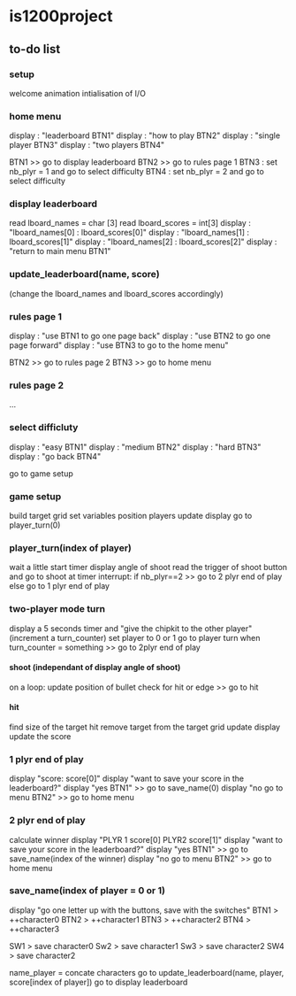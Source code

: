 # is1200project

## to-do list

### setup
welcome animation
intialisation of I/O

### home menu
display : "leaderboard BTN1"
display : "how to play BTN2"
display : "single player BTN3"
display : "two players BTN4"

BTN1 >> go to display leaderboard
BTN2 >> go to rules page 1
BTN3 : set nb_plyr = 1 and go to select difficulty
BTN4 : set nb_plyr = 2 and go to select difficulty

### display leaderboard
read lboard_names = char [3]
read lboard_scores = int[3]
display : "lboard_names[0] : lboard_scores[0]"
display : "lboard_names[1] : lboard_scores[1]"
display : "lboard_names[2] : lboard_scores[2]"
display : "return to main menu BTN1"

### update_leaderboard(name, score)
(change the lboard_names and lboard_scores accordingly)

### rules page 1
display : "use BTN1 to go one page back"
display : "use BTN2 to go one page forward"
display : "use BTN3 to go to the home menu"

BTN2 >> go to rules page 2
BTN3 >> go to home menu

### rules page 2
...

### select difficluty
display : "easy BTN1"
display : "medium BTN2"
display : "hard BTN3"
display : "go back BTN4"

go to game setup

### game setup
build target grid
set variables
position players
update display
go to player_turn(0)

### player_turn(index of player)
wait a little
start timer
display angle of shoot
read the trigger of shoot button and go to shoot
at timer interrupt:
if nb_plyr==2 >> go to 2 plyr end of play
else go to 1 plyr end of play

### two-player mode turn
display a 5 seconds timer and "give the chipkit to the other player" (increment a turn_counter)
set player to 0 or 1
go to player turn
when turn_counter = something >> go to 2plyr end of play

#### shoot (independant of display angle of shoot)
on a loop:
update position of bullet
check for hit or edge >> go to hit

#### hit
find size of the target hit
remove target from the target grid
update display
update the score

### 1 plyr end of play
display "score: score[0]"
display "want to save your score in the leaderboard?"
display "yes BTN1" >> go to save_name(0)
display "no go to menu BTN2" >> go to home menu

### 2 plyr end of play
calculate winner
display "PLYR 1 score[0] PLYR2 score[1]"
display "want to save your score in the leaderboard?"
display "yes BTN1" >> go to save_name(index of the winner)
display "no go to menu BTN2" >> go to home menu

### save_name(index of player = 0 or 1)
display "go one letter up with the buttons, save with the switches"
BTN1 > ++character0
BTN2 > ++character1
BTN3 > ++character2
BTN4 > ++character3

SW1 > save character0
Sw2 > save character1
Sw3 > save character2
SW4 > save character2

name_player = concate characters
go to update_leaderboard(name, player, score[index of player])
go to display leaderboard


